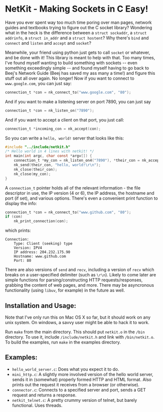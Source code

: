 # NetKit - Making Sockets in C Easy!

Have you ever spent way too much time poring over man pages, network guides and textbooks trying to figure out the C socket library? Wondering what in the heck is the difference between a `struct sockaddr`, a `struct addrinfo`, a `struct in_addr` and a `struct hostent`? Why there's `bind` and `connect` and `listen` and `accept` and `socket`? 

Meanwhile, your friend using python just gets to call `socket` or whatever, and be done with it! This library is meant to help with that. Too many times, I've found myself wanting to build something with sockets -- even something exceedingly simple -- and found myself having to go back to Beej's Network Guide (Beej has saved my ass many a time!) and figure this stuff out all over again. No longer! Now if you want to connect to `www.google.com`, you can just say:

```c
connection_t *con = nk_connect_to("www.google.com", "80");
```

And if you want to make a listening server on port 7890, you can just say

```c
connection_t *con = nk_listen_on("7890");
```

And if you want to accept a client on that port, you just call:

```c
connection_t *incoming_con = nk_accept(con);
```

So you can write a `hello, world!` server that looks like this:

```c
#include "../include/netkit.h"
/* Hello world in 4 lines with netkit! */
int main(int argc, char const *argv[]) {
	connection_t *my_con = nk_listen_on4("7890"), *their_con = nk_accept(my_con);
	nk_send(their_con, "hello, world!\r\n");
	nk_close(their_con);
	nk_close(my_con);
}
```

A `connection_t` pointer holds all of the relevant information - the file descriptor in use, the IP version (4 or 6), the IP address, the hostname and port (if set), and various options. There's even a convenient print function to display the info:

```c
connection_t *con = nk_connect_to("www.github.com", "80");
if (con)
	nk_print_connection(con);
```

which prints:
```
Connection:
	Type: Client (seeking) type
	Version: IPV4
	IP address: 204.232.175.90
	Hostname: www.github.com
	Port: 80
```

There are also versions of `send` and `recv`, including a version of `recv` which breaks on a user-specified delimiter (such as `\r\n`). Likely to come later are simple functions for parsing/constructing HTTP requests/responses, grabbing the content of web pages, and more. There may be asyncronous functionality (using `libuv`, for example) in the future as well.

## Installation and Usage:

Note that I've only run this on Mac OS X so far, but it should work on any unix system. On windows, a savvy user might be able to hack it to work.

Run `make` from the main directory. This should put `netkit.o` in the `/bin` directory. To use it, include `/include/netkit.h` and link with `/bin/netkit.o`. To build the examples, run `make` in the examples directory.

## Examples:

* `hello_world_server.c`: Does what you expect it to do.
* `mini_http.c`: A slightly more involved version of the hello world server, sends it in (somewhat) properly formed HTTP and HTML format. Also prints out the request it receives from a browser (or otherwise).
* `connector.c`: Connects to a specified server and port, sends a GET request and returns a response.
* `netkit_telnet.c`: A pretty crummy version of telnet, but barely functional. Uses threads.